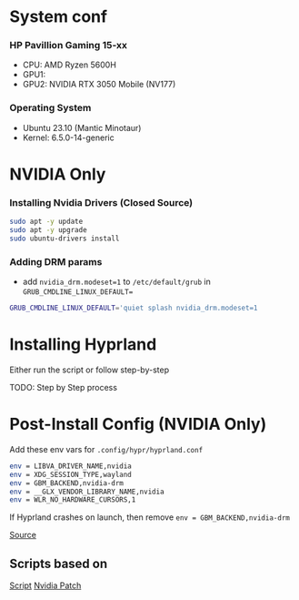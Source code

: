 # System conf
### HP Pavillion Gaming 15-xx
- CPU: AMD Ryzen 5600H
- GPU1:
- GPU2: NVIDIA RTX 3050 Mobile (NV177)

### Operating System
- Ubuntu 23.10 (Mantic Minotaur)
- Kernel: 6.5.0-14-generic

# NVIDIA Only
### Installing Nvidia Drivers (Closed Source)
```bash
sudo apt -y update
sudo apt -y upgrade
sudo ubuntu-drivers install
```
### Adding DRM params  
- add `nvidia_drm.modeset=1` to `/etc/default/grub` in `GRUB_CMDLINE_LINUX_DEFAULT=`
```bash
GRUB_CMDLINE_LINUX_DEFAULT='quiet splash nvidia_drm.modeset=1
```

# Installing Hyprland
Either run the script or follow step-by-step

TODO: Step by Step process

# Post-Install Config (NVIDIA Only)
Add these env vars for `.config/hypr/hyprland.conf`
```bash
env = LIBVA_DRIVER_NAME,nvidia
env = XDG_SESSION_TYPE,wayland
env = GBM_BACKEND,nvidia-drm
env = __GLX_VENDOR_LIBRARY_NAME,nvidia
env = WLR_NO_HARDWARE_CURSORS,1
```
If Hyprland crashes on launch, then remove `env = GBM_BACKEND,nvidia-drm`

[Source](https://wiki.hyprland.org/Nvidia/)

## Scripts based on
[Script](https://gist.github.com/Vertecedoc4545/3b077301299c20c5b9b4db00f4ca6000)
[Nvidia Patch](https://gist.github.com/Vertecedoc4545/07a9624924ac3e03ff0ab2d5e3616955#file-nvidia-partching-hyprland-ubuntu-md)
